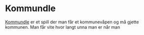# Kommundle

[Kommundle](www.kommundle.no) er et spill der man får et kommunevåpen og må gjette kommunen. Man får vite hvor langt unna man er når man 
